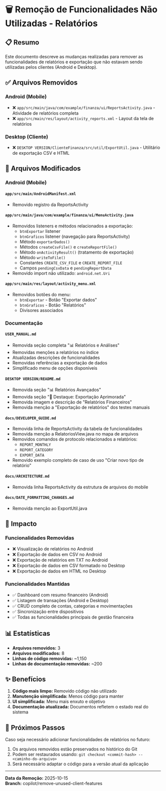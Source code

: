 # 🗑️ Remoção de Funcionalidades Não Utilizadas - Relatórios

## 📋 Resumo

Este documento descreve as mudanças realizadas para remover as funcionalidades de relatórios e exportação que não estavam sendo utilizadas pelos clientes (Android e Desktop).

## ✅ Arquivos Removidos

### Android (Mobile)
- ❌ `app/src/main/java/com/example/finanza/ui/ReportsActivity.java` - Atividade de relatórios completa
- ❌ `app/src/main/res/layout/activity_reports.xml` - Layout da tela de relatórios

### Desktop (Cliente)
- ❌ `DESKTOP VERSION/ClienteFinanza/src/util/ExportUtil.java` - Utilitário de exportação CSV e HTML

## 🔧 Arquivos Modificados

### Android (Mobile)

#### `app/src/main/AndroidManifest.xml`
- Removido registro da ReportsActivity

#### `app/src/main/java/com/example/finanza/ui/MenuActivity.java`
- Removidos listeners e métodos relacionados a exportação:
  - `btnExportar` listener
  - `btnGraficos` listener (navegação para ReportsActivity)
  - Método `exportarDados()`
  - Métodos `createCsvFile()` e `createReportFile()`
  - Método `onActivityResult()` (tratamento de exportação)
  - Método `writeToFile()`
  - Constantes `CREATE_CSV_FILE` e `CREATE_REPORT_FILE`
  - Campos `pendingCsvData` e `pendingReportData`
- Removido import não utilizado: `android.net.Uri`

#### `app/src/main/res/layout/activity_menu.xml`
- Removidos botões do menu:
  - `btnExportar` - Botão "Exportar dados"
  - `btnGraficos` - Botão "Relatórios"
  - Divisores associados

### Documentação

#### `USER_MANUAL.md`
- Removida seção completa "📊 Relatórios e Análises"
- Removidas menções a relatórios no índice
- Atualizadas descrições de funcionalidades
- Removidas referências a exportação de dados
- Simplificado menu de opções disponíveis

#### `DESKTOP VERSION/README.md`
- Removida seção "📊 Relatórios Avançados"
- Removida seção "🎯 Destaque: Exportação Aprimorada"
- Removida imagem e descrição de "Relatórios Financeiros"
- Removida menção a "Exportação de relatórios" dos testes manuais

#### `docs/DEVELOPER_GUIDE.md`
- Removida linha de ReportsActivity da tabela de funcionalidades
- Removida menção a RelatoriosView.java no mapa de arquivos
- Removidos comandos de protocolo relacionados a relatórios:
  - `REPORT_MONTHLY`
  - `REPORT_CATEGORY`
  - `EXPORT_DATA`
- Removido exemplo completo de caso de uso "Criar novo tipo de relatório"

#### `docs/ARCHITECTURE.md`
- Removida linha ReportsActivity da estrutura de arquivos do mobile

#### `docs/DATE_FORMATTING_CHANGES.md`
- Removida menção ao ExportUtil.java

## 🎯 Impacto

### Funcionalidades Removidas
- ❌ Visualização de relatórios no Android
- ❌ Exportação de dados em CSV no Android
- ❌ Exportação de relatórios em TXT no Android
- ❌ Exportação de dados em CSV formatado no Desktop
- ❌ Exportação de dados em HTML no Desktop

### Funcionalidades Mantidas
- ✅ Dashboard com resumo financeiro (Android)
- ✅ Listagem de transações (Android e Desktop)
- ✅ CRUD completo de contas, categorias e movimentações
- ✅ Sincronização entre dispositivos
- ✅ Todas as funcionalidades principais de gestão financeira

## 📊 Estatísticas

- **Arquivos removidos:** 3
- **Arquivos modificados:** 8
- **Linhas de código removidas:** ~1,150
- **Linhas de documentação removidas:** ~200

## ✨ Benefícios

1. **Código mais limpo:** Removido código não utilizado
2. **Manutenção simplificada:** Menos código para manter
3. **UI simplificada:** Menu mais enxuto e objetivo
4. **Documentação atualizada:** Documentos refletem o estado real do sistema

## 🚀 Próximos Passos

Caso seja necessário adicionar funcionalidades de relatórios no futuro:
1. Os arquivos removidos estão preservados no histórico do Git
2. Podem ser restaurados usando: `git checkout <commit-hash> -- <caminho-do-arquivo>`
3. Será necessário adaptar o código para a versão atual da aplicação

---

**Data da Remoção:** 2025-10-15  
**Branch:** copilot/remove-unused-client-features
